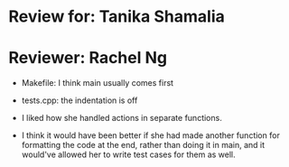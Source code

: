 # Review for: Tanika Shamalia
# Reviewer: Rachel Ng

- Makefile: I think main usually comes first
- tests.cpp: the indentation is off 

- I liked how she handled actions in separate functions. 
- I think it would have been better if she had made another function for formatting the code at the end, rather than doing it in main, and it would've allowed her to write test cases for them as well. 
